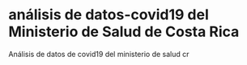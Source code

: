 # análisis de datos-covid19 del Ministerio de Salud de Costa Rica
Análisis de datos de covid19 del ministerio de salud cr
